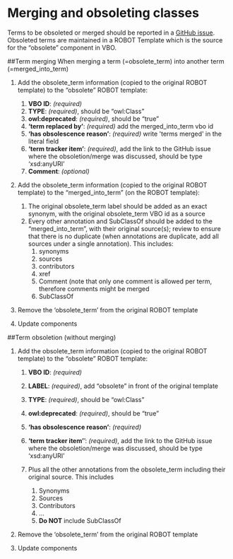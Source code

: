 # Merging and obsoleting classes

Terms to be obsoleted or merged should be reported in a [GitHub issue](https://github.com/monarch-initiative/vertebrate-breed-ontology/issues).
Obsoleted terms are maintained in a ROBOT Template which is the source for the “obsolete” component in VBO.

##Term merging
When merging a term (=obsolete_term) into another term (=merged_into_term)

1. Add the obsolete_term information (copied to the original ROBOT template) to the “obsolete” ROBOT template:

      1. **VBO ID**: _(required)_
      1. **TYPE**: _(required)_, should be “owl:Class”
      1. **owl:deprecated**: _(required)_, should be “true”
      1. **‘term replaced by’**: _(required)_ add the merged_into_term vbo id
      1. **‘has obsolescence reason’**:  _(required)_ write 'terms merged' in the literal field
      1. **‘term tracker item’**:  _(required)_, add the link to the GitHub issue where the obsoletion/merge was discussed, should be type ‘xsd:anyURI’
      1. **Comment**: _(optional)_

1. Add the obsolete_term information (copied to the original ROBOT template) to the “merged_into_term” (on the ROBOT template):
   1. The original obsolete_term label should be added as an exact synonym, with the original obsolete_term VBO id as a source
   1. Every other annotation and SubClassOf should be added to the “merged_into_term”, with their original source(s); review to ensure that there is no duplicate (when annotations are duplicate, add all sources under a single annotation). This includes:
      1. synonyms
      1. sources
      1. contributors
      1. xref
      1. Comment (note that only one comment is allowed per term, therefore comments might be merged
      1. SubClassOf

1. Remove the ‘obsolete_term’ from the original ROBOT template
1. Update components

##Term obsoletion (without merging)
1. Add the obsolete_term information (copied to the original ROBOT template) to the “obsolete” ROBOT template:
      1. **VBO ID**: _(required)_
      1. **LABEL**: _(required)_, add “obsolete” in front of the original template
      1. **TYPE**: _(required)_, should be “owl:Class”
      1. **owl:deprecated**: _(required)_, should be “true”
      1. **‘has obsolescence reason’**:  _(required)_
      1. **‘term tracker item’**’:  _(required)_, add the link to the GitHub issue where the obsoletion/merge was discussed, should be type ‘xsd:anyURI’
      1. Plus all the other annotations from the obsolete_term including their original source. This includes
         
            1. Synonyms
            2. Sources
            3. Contributors
            4. …
            5. **Do NOT** include SubClassOf
               
1. Remove the ‘obsolete_term’ from the original ROBOT template
1. Update components
